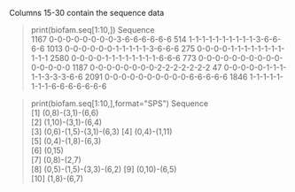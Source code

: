 Columns 15-30 contain the sequence data

> print(biofam.seq[1:10,])
     Sequence                     
1167 0-0-0-0-0-0-0-0-3-6-6-6-6-6-6
514  1-1-1-1-1-1-1-1-1-1-3-6-6-6-6
1013 0-0-0-0-0-0-1-1-1-1-1-3-6-6-6
275  0-0-0-0-1-1-1-1-1-1-1-1-1-1-1
2580 0-0-0-0-1-1-1-1-1-1-1-1-6-6-6
773  0-0-0-0-0-0-0-0-0-0-0-0-0-0-0
1187 0-0-0-0-0-0-0-0-2-2-2-2-2-2-2
47   0-0-0-0-0-1-1-1-1-1-3-3-3-6-6
2091 0-0-0-0-0-0-0-0-0-0-6-6-6-6-6
1846 1-1-1-1-1-1-1-1-6-6-6-6-6-6-6

> print(biofam.seq[1:10,],format="SPS")
     Sequence               
[1]  (0,8)-(3,1)-(6,6)      
[2]  (1,10)-(3,1)-(6,4)     
[3]  (0,6)-(1,5)-(3,1)-(6,3)
[4]  (0,4)-(1,11)           
[5]  (0,4)-(1,8)-(6,3)      
[6]  (0,15)                 
[7]  (0,8)-(2,7)            
[8]  (0,5)-(1,5)-(3,3)-(6,2)
[9]  (0,10)-(6,5)           
[10] (1,8)-(6,7)  